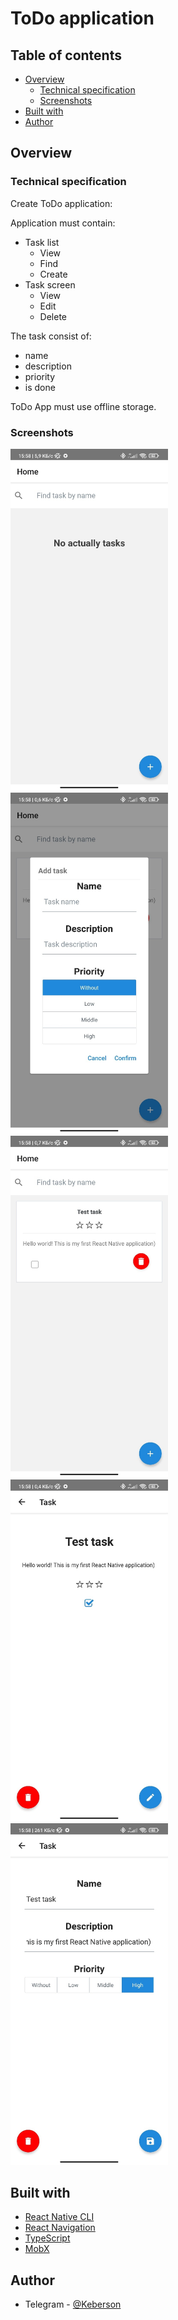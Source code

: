 # ToDo application

## Table of contents

- [Overview](#overview)
    - [Technical specification](#technical-specification)
    - [Screenshots](#screenshots)
- [Built with](#built-with)
- [Author](#author)

## Overview

### Technical specification

Create ToDo application:

Application must contain:
- Task list
  - View
  - Find
  - Create
- Task screen
  - View
  - Edit
  - Delete

The task consist of: 
- name
- description
- priority
- is done

ToDo App must use offline storage.

### Screenshots

<img src="./docs/main-empty.jpg" width="50%">
<img src="./docs/main-add.jpg" width="50%">
<img src="./docs/main-with.jpg" width="50%">
<img src="./docs/task-screen.jpg" width="50%">
<img src="./docs/task-edit.jpg" width="50%">

## Built with

- [React Native CLI](https://reactnative.dev/)
- [React Navigation](https://reactnavigation.org/)
- [TypeScript](https://www.typescriptlang.org/)
- [MobX](https://mobx.js.org/)


## Author

- Telegram - [@Keberson](https://www.t.me/Keberson)
